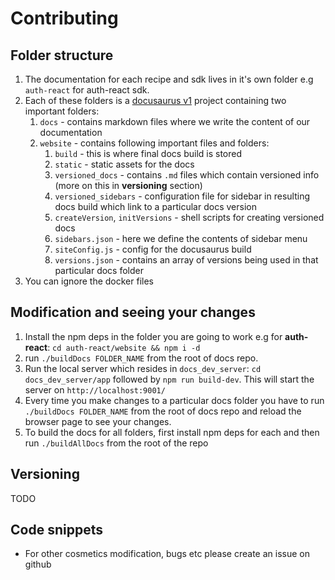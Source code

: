 # Contributing

## Folder structure

1. The documentation for each recipe and sdk lives in it's own folder e.g `auth-react` for auth-react sdk.
2. Each of these folders is a [docusaurus v1](https://v1.docusaurus.io/l) project containing two important folders: 
    1. `docs` - contains markdown files where we write the content of our documentation
    2. `website` - contains following important files and folders:
        1. `build` - this is where final docs build is stored
        2. `static` - static assets for the docs
        3. `versioned_docs` - contains `.md` files which contain versioned info (more on this in **versioning** section)
        4. `versioned_sidebars` - configuration file for sidebar in resulting docs build which link to a particular docs version
        5. `createVersion`, `initVersions` - shell scripts for creating versioned docs
        6. `sidebars.json` - here we define the contents of sidebar menu
        7. `siteConfig.js` - config for the docusaurus build
        8. `versions.json` - contains an array of versions being used in that particular docs folder 
3. You can ignore the docker files

## Modification and seeing your changes

1. Install the npm deps in the folder you are going to work e.g for **auth-react**: `cd auth-react/website && npm i -d`
2. run `./buildDocs FOLDER_NAME` from the root of docs repo.
3. Run the local server which resides in `docs_dev_server`: `cd docs_dev_server/app` followed by `npm run build-dev`. This will start the server on `http://localhost:9001/`
4. Every time you make changes to a particular docs folder you have to run `./buildDocs FOLDER_NAME` from the root of docs repo and reload the browser page to see your changes.
5. To build the docs for all folders, first install npm deps for each and then run `./buildAllDocs` from the root of the repo

## Versioning
TODO

## Code snippets

- For other cosmetics modification, bugs etc please create an issue on github